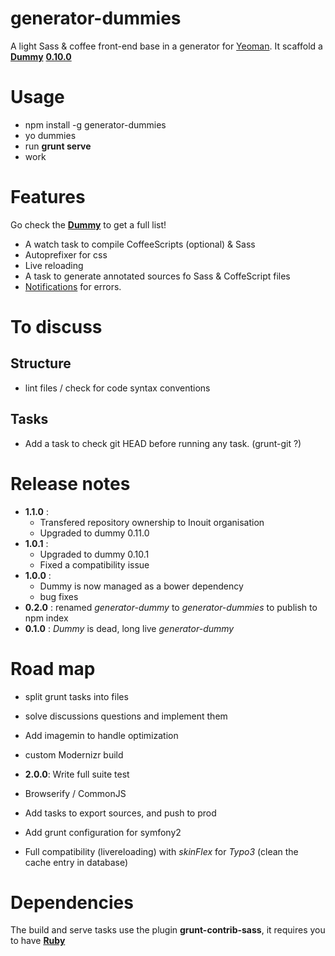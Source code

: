 # generator-dummies

A light Sass &amp; coffee front-end base in a generator for [Yeoman](http://yeoman.io).
It scaffold a **[Dummy](https://github.com/Inouit/dummy)** **[0.10.0](https://github.com/Inouit/dummy/tree/0.10.0)**

# Usage

- npm install -g generator-dummies
- yo dummies
- run **grunt serve**
- work


# Features

Go check the **[Dummy](https://github.com/Inouit/dummy)** to get a full list!


- A watch task to compile CoffeeScripts (optional) & Sass
- Autoprefixer for css
- Live reloading
- A task to generate annotated sources fo Sass & CoffeScript files
- [Notifications](https://github.com/dylang/grunt-notify#grunt-notify-) for errors.


# To discuss

## Structure

- lint files / check for code syntax conventions

## Tasks

- Add a task to check git HEAD before running any task. (grunt-git ?)


# Release notes

- **1.1.0** :
    - Transfered repository ownership to Inouit organisation
    - Upgraded to dummy 0.11.0
- **1.0.1** :
    - Upgraded to dummy 0.10.1
    - Fixed a compatibility issue
- **1.0.0** :
    - Dummy is now managed as a bower dependency
    - bug fixes
- **0.2.0** : renamed *generator-dummy* to *generator-dummies* to publish to npm index
- **0.1.0** : *Dummy* is dead, long live *generator-dummy*

# Road map

- split grunt tasks into files
- solve discussions questions and implement them
- Add imagemin to handle optimization
- custom Modernizr build


- **2.0.0**: Write full suite test

- Browserify / CommonJS
- Add tasks to export sources, and push to prod
- Add grunt configuration for symfony2
- Full compatibility (livereloading) with *skinFlex* for *Typo3* (clean the cache entry in database)

# Dependencies

The build and serve tasks use the plugin **grunt-contrib-sass**, it requires you to have **[Ruby](https://www.ruby-lang.org/)**

